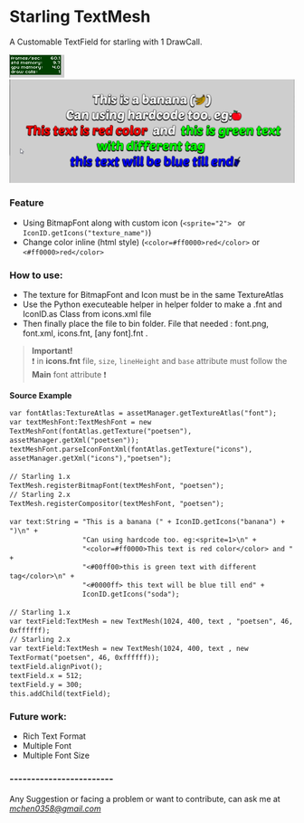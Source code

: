 # Starling TextMesh
A Customable TextField for starling with 1 DrawCall.

![Drawcall](image/drawcall.png) 
![Example](image/example.png)

### Feature
* Using BitmapFont along with custom icon (```<sprite="2"> ``` or ```IconID.getIcons("texture_name")```)
* Change color inline (html style) (```<color=#ff0000>red</color>``` or ``` <#ff0000>red</color> ```


### How to use:
* The texture for BitmapFont and Icon must be in the same TextureAtlas
* Use the Python executeable helper in helper folder to make a .fnt and IconID.as Class from icons.xml file
* Then finally place the file to bin folder. File that needed : font.png, font.xml, icons.fnt, [any font].fnt .

>**Important!**  
:exclamation: in **icons.fnt** file, ```size```, ```lineHeight``` and ```base``` attribute must follow the **Main** font attribute :exclamation:

**Source Example**

```as3
var fontAtlas:TextureAtlas = assetManager.getTextureAtlas("font");
var textMeshFont:TextMeshFont = new TextMeshFont(fontAtlas.getTexture("poetsen"), assetManager.getXml("poetsen"));
textMeshFont.parseIconFontXml(fontAtlas.getTexture("icons"), assetManager.getXml("icons"),"poetsen");

// Starling 1.x
TextMesh.registerBitmapFont(textMeshFont, "poetsen");
// Starling 2.x
TextMesh.registerCompositor(textMeshFont, "poetsen");
			
var text:String = "This is a banana (" + IconID.getIcons("banana") + ")\n" +
				  "Can using hardcode too. eg:<sprite=1>\n" +
				  "<color=#ff0000>This text is red color</color> and " + 
                  "<#00ff00>this is green text with different tag</color>\n" +
				  "<#0000ff> this text will be blue till end" + 
                  IconID.getIcons("soda");

// Starling 1.x
var textField:TextMesh = new TextMesh(1024, 400, text , "poetsen", 46, 0xffffff);
// Starling 2.x
var textField:TextMesh = new TextMesh(1024, 400, text , new TextFormat("poetsen", 46, 0xffffff));
textField.alignPivot();
textField.x = 512;
textField.y = 300;
this.addChild(textField);
```
### Future work:
* Rich Text Format
* Multiple Font
* Multiple Font Size


### ------------------------
Any Suggestion or facing a problem or want to contribute, can ask me at *[mchen0358@gmail.com]()*
